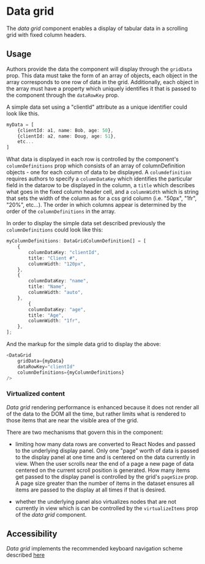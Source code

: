 # Data grid
The *data grid* component enables a display of tabular data in a scrolling grid with fixed column headers. 

## Usage

Authors provide the data the component will display through the `gridData` prop.  This data must take the form of an array of objects, each object in the array corresponds to one row of data in the grid.  Additionally, each object in the array must have a property which uniquely identifies it that is passed to the component through the `dataRowKey` prop. 

A simple data set using a "clientId" attribute as a unique identifier  could look like this.

```ts
myData = [
    {clientId: a1, name: Bob, age: 50},
    {clientId: a2, name: Doug, age: 51},
    etc...
]
```

What data is displayed in each row is controlled by the component's  `columnDefinitions` prop which consists of an array of columnDefinition objects - one for each column of data to be displayed.  A `columdefinition` requires authors to specify a `columnDataKey` which identifies the particular field in the datarow to be displayed in the column, a `title` which describes what goes in the fixed column header cell, and a `columnWidth` which is string that sets the width of the column as for a css grid column (i.e. "50px", "1fr", "20%", etc...). The order in which columns appear is determined by the order of the `columnDefinitions` in the array.

In order to display the simple data set described previously the `columnDefinitions` could look like this:

```ts
myColumnDefinitions: DataGridColumnDefinition[] = [
    {
        columnDataKey: "clientId",
        title: "Client #",
        columnWidth: "120px",
    },
    {
        columnDataKey: "name",
        title: "Name",
        columnWidth: "auto",
    },
        {
        columnDataKey: "age",
        title: "Age",
        columnWidth: "1fr",
    },
];
```

And the markup for the simple data grid to display the above:

```ts
<DataGrid
    gridData={myData}
    dataRowKey="clientId"
    columnDefinitions={myColumnDefinitions}
/>
```

### Virtualized content

*Data grid* rendering performance is enhanced because it does not render all of the data to the DOM all the time, but rather limits what is rendered to those items that are near the visible area of the grid. 

There are two mechanisms that govern this in the component:

- limiting how many data rows are converted to React Nodes and passed to the underlying display panel.  Only one "page" worth of data is passed to the display panel at one time and is centered on the data currently in view.  When the user scrolls near the end of a page a new page of data centered on the current scroll position is generated.  How many items get passed to the display panel is controlled by the grid's `pageSize` prop.  A page size greater than the number of items in the dataset ensures all items are passed to the display at all times if that is desired.

- whether the underlying panel also virtualizes nodes that are not currently in view which is can be controlled by the `virtualizeItems` prop of the *data grid* component.

## Accessibility
*Data grid* implements the recommended keyboard navigation scheme described [here](https://www.w3.org/TR/wai-aria-practices/#grid)